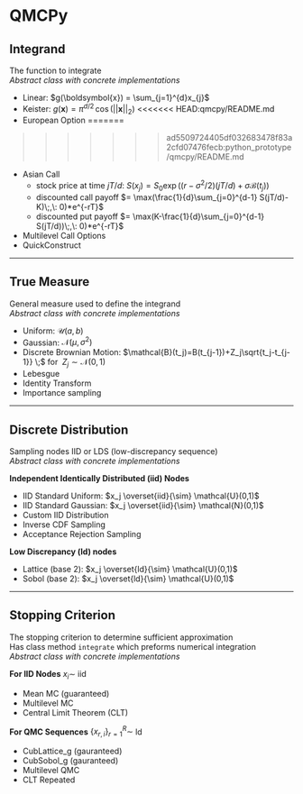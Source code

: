 # QMCPy

## Integrand

The function to integrate\
*Abstract class with concrete implementations*

- Linear: $g(\boldsymbol{x}) = \sum_{j=1}^{d}x_{j}$
- Keister: $g(\boldsymbol{x}) = \pi^{d/2} \, \cos(||\boldsymbol{x}||_2)$
<<<<<<< HEAD:qmcpy/README.md
- European Option
=======
>>>>>>> ad5509724405df032683478f83a2cfd07476fecb:python_prototype/qmcpy/README.md
- Asian Call
    - stock price at time $jT/d$: $S(x_j)=S_0\exp\bigl((r-\sigma^2/2)(jT/d)+\sigma\mathcal{B}(t_j)\bigr)$
    - discounted call payoff $= \max(\frac{1}{d}\sum_{j=0}^{d-1} S(jT/d)-K)\;,\: 0)*e^{-rT}$
    - discounted put payoff $= \max(K-\frac{1}{d}\sum_{j=0}^{d-1} S(jT/d))\;,\: 0)*e^{-rT}$
- Multilevel Call Options
- QuickConstruct

<hr>

## True Measure

General measure used to define the integrand\
*Abstract class with concrete implementations*

- Uniform: $\mathcal{U}(a,b)$
- Gaussian: $\mathcal{N}(\mu,\sigma^2)$
- Discrete Brownian Motion: $\mathcal{B}(t_j)=B(t_{j-1})+Z_j\sqrt{t_j-t_{j-1}} \;$ for $\;Z_j \sim \mathcal{N}(0,1)$
- Lebesgue
- Identity Transform
- Importance sampling

<hr>

## Discrete Distribution

Sampling nodes IID or LDS (low-discrepancy sequence)\
*Abstract class with concrete implementations*

**Independent Identically Distributed (iid) Nodes**

- IID Standard Uniform: $x_j \overset{iid}{\sim}   \mathcal{U}(0,1)$
- IID Standard Gaussian: $x_j \overset{iid}{\sim}   \mathcal{N}(0,1)$
- Custom IID Distribution
- Inverse CDF Sampling
- Acceptance Rejection Sampling

**Low Discrepancy (ld) nodes**

- Lattice (base 2): $x_j  \overset{ld}{\sim}    \mathcal{U}(0,1)$
- Sobol (base 2): $x_j \overset{ld}{\sim}    \mathcal{U}(0,1)$

<hr>

## Stopping Criterion

The stopping criterion to determine sufficient approximation\
Has class method `integrate` which preforms numerical integration\
*Abstract class with concrete implementations*

**For IID Nodes** $x_i\sim$ iid

  - Mean MC (guaranteed)
  - Multilevel MC
  - Central Limit Theorem (CLT) 

**For QMC Sequences** $\{x_{r,i}\}_{r=1}^R \sim$ ld

- CubLattice_g (gauranteed)
- CubSobol_g (gauranteed)
- Multilevel QMC
- CLT Repeated
